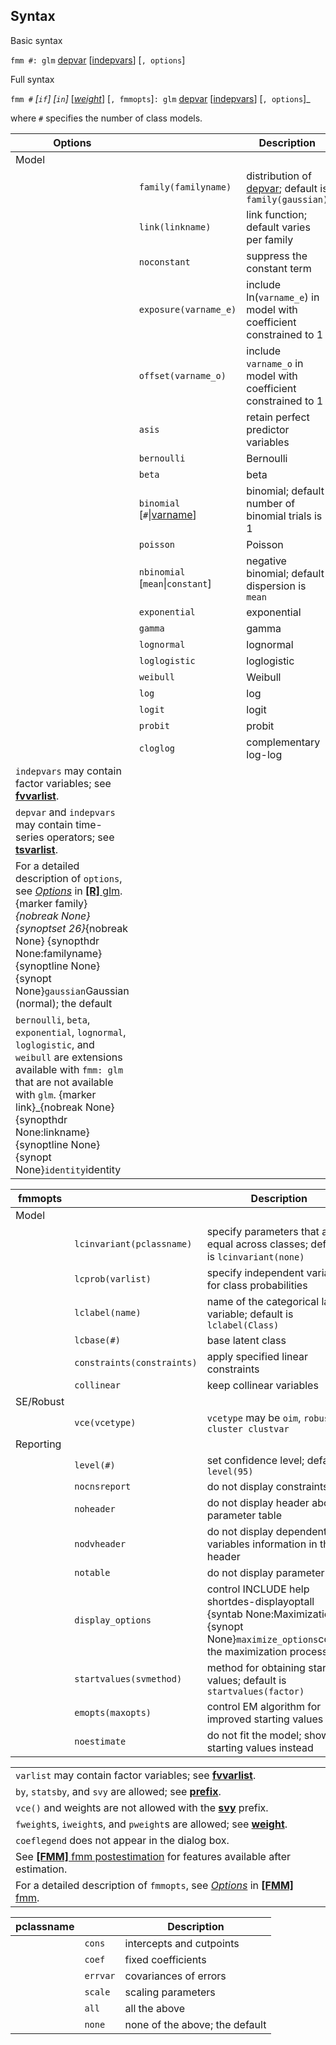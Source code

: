 ## Syntax

Basic syntax

`fmm #: glm`
[depvar](http://www.stata.com/help.cgi?depvar)
\[[indepvars](http://www.stata.com/help.cgi?indepvars)\]
\[`, options`\]

Full syntax

`fmm #` _\[`if`\] \[`in`\]_
\[[<var class="command">weight</var><strong></strong>](fmm%20glm##weight)\]
\[`, fmmopts`\]`: glm`
[depvar](http://www.stata.com/help.cgi?depvar)
\[[indepvars](http://www.stata.com/help.cgi?indepvars)\]
<span class="nowrap">\[`, options`\]_

where `#` specifies the number of class models.

| Options                                                                                                                                                                                                                                                                                                                                                                                                                                                         |                                                                                                 | Description                                                                                                              |
|-----------------------------------------------------------------------------------------------------------------------------------------------------------------------------------------------------------------------------------------------------------------------------------------------------------------------------------------------------------------------------------------------------------------------------------------------------------------|-------------------------------------------------------------------------------------------------|--------------------------------------------------------------------------------------------------------------------------|
| Model                                                                                                                                                                                                                                                                                                                                                                                                                                                           |                                                                                                 |                                                                                                                          |
|                                                                                                                                                                                                                                                                                                                                                                                                                                                                 | `family(familyname)`                                                                            | distribution of [depvar](http://www.stata.com/help.cgi?depvar); default is `family(gaussian)` |
|                                                                                                                                                                                                                                                                                                                                                                                                                                                                 | `link(linkname)`                                                                                | link function; default varies per family                                                                                 |
|                                                                                                                                                                                                                                                                                                                                                                                                                                                                 | `noconstant`                                                                                    | suppress the constant term                                                                                               |
|                                                                                                                                                                                                                                                                                                                                                                                                                                                                 | `exposure(varname_e)`                                                                           | include ln(`varname_e`) in model with coefficient constrained to 1                                                       |
|                                                                                                                                                                                                                                                                                                                                                                                                                                                                 | `offset(varname_o)`                                                                             | include `varname_o` in model with coefficient constrained to 1                                                           |
|                                                                                                                                                                                                                                                                                                                                                                                                                                                                 | `asis`                                                                                          | retain perfect predictor variables                                                                                       |
|                                                                                                                                                                                                                                                                                                                                                                                                                                                                 | `bernoulli`                                                                                     | Bernoulli                                                                                                                |
|                                                                                                                                                                                                                                                                                                                                                                                                                                                                 | `beta`                                                                                          | beta                                                                                                                     |
|                                                                                                                                                                                                                                                                                                                                                                                                                                                                 | `binomial` \[`#`\|[varname](http://www.stata.com/help.cgi?varname)\] | binomial; default number of binomial trials is 1                                                                         |
|                                                                                                                                                                                                                                                                                                                                                                                                                                                                 | `poisson`                                                                                       | Poisson                                                                                                                  |
|                                                                                                                                                                                                                                                                                                                                                                                                                                                                 | `nbinomial` \[`mean`\|`constant`\]                                                              | negative binomial; default dispersion is `mean`                                                                          |
|                                                                                                                                                                                                                                                                                                                                                                                                                                                                 | `exponential`                                                                                   | exponential                                                                                                              |
|                                                                                                                                                                                                                                                                                                                                                                                                                                                                 | `gamma`                                                                                         | gamma                                                                                                                    |
|                                                                                                                                                                                                                                                                                                                                                                                                                                                                 | `lognormal`                                                                                     | lognormal                                                                                                                |
|                                                                                                                                                                                                                                                                                                                                                                                                                                                                 | `loglogistic`                                                                                   | loglogistic                                                                                                              |
|                                                                                                                                                                                                                                                                                                                                                                                                                                                                 | `weibull`                                                                                       | Weibull                                                                                                                  |
|                                                                                                                                                                                                                                                                                                                                                                                                                                                                 | `log`                                                                                           | log                                                                                                                      |
|                                                                                                                                                                                                                                                                                                                                                                                                                                                                 | `logit`                                                                                         | logit                                                                                                                    |
|                                                                                                                                                                                                                                                                                                                                                                                                                                                                 | `probit`                                                                                        | probit                                                                                                                   |
|                                                                                                                                                                                                                                                                                                                                                                                                                                                                 | `cloglog`                                                                                       | complementary log-log                                                                                                    |
| `indepvars` may contain factor variables; see [<strong>fvvarlist</strong>](http://www.stata.com/help.cgi?fvvarlist).                                                                                                                                                                                                                                                                                                                 |                                                                                                 |                                                                                                                          |
| `depvar` and `indepvars` may contain time-series operators; see [<strong>tsvarlist</strong>](http://www.stata.com/help.cgi?tsvarlist).                                                                                                                                                                                                                                                                                               |                                                                                                 |                                                                                                                          |
| For a detailed description of `options`, see [<var class="command">Options</var><strong></strong>](glm##options) in [<strong>[R]</strong> glm](http://www.stata.com/help.cgi?glm). <span options="family">{marker family}_{nobreak None} <span options="26">{synoptset 26}_{nobreak None} {synopthdr None:familyname} {synoptline None} {synopt None}`gaussian`Gaussian (normal); the default |                                                                                                 |                                                                                                                          |
| `bernoulli`, `beta`, `exponential`, `lognormal`, `loglogistic`, and `weibull` are extensions available with `fmm: glm` that are not available with `glm`. <span options="link">{marker link}_{nobreak None} {synopthdr None:linkname} {synoptline None} {synopt None}`identity`identity                                                                                                                                                                   |                                                                                                 |                                                                                                                          |

| fmmopts   |                                | Description                                                                                                                            |
|-----------|--------------------------------|----------------------------------------------------------------------------------------------------------------------------------------|
| Model     |                                |                                                                                                                                        |
|           | `lcinvariant(pclassname)`      | specify parameters that are equal across classes; default is `lcinvariant(none)`                                                       |
|           | `lcprob(varlist)`              | specify independent variables for class probabilities                                                                                  |
|           | `lclabel(name)`                | name of the categorical latent variable; default is `lclabel(Class)`                                                                   |
|           | `lcbase(#)`                    | base latent class                                                                                                                      |
|           | `constraints(constraints)` | apply specified linear constraints                                                                                                     |
|           | `collinear`                    | keep collinear variables                                                                                                               |
| SE/Robust |                                |                                                                                                                                        |
|           | `vce(vcetype)`                 | `vcetype` may be `oim`, `robust`, or `cluster clustvar`                                                                              |
| Reporting |                                |                                                                                                                                        |
|           | `level(#)`                     | set confidence level; default is `level(95)`                                                                                           |
|           | `nocnsreport`                  | do not display constraints                                                                                                             |
|           | `noheader`                     | do not display header above parameter table                                                                                            |
|           | `nodvheader`                   | do not display dependent variables information in the header                                                                           |
|           | `notable`                      | do not display parameter table                                                                                                         |
|           | `display_options`              | control INCLUDE help shortdes-displayoptall {syntab None:Maximization} {synopt None}`maximize_options`control the maximization process |
|           | `startvalues(svmethod)`        | method for obtaining starting values; default is `startvalues(factor)`                                                                 |
|           | `emopts(maxopts)`              | control EM algorithm for improved starting values                                                                                      |
|           | `noestimate`                   | do not fit the model; show starting values instead                                                                                     |

|                                                                                                                                                                                                                                            |     |     |
|--------------------------------------------------------------------------------------------------------------------------------------------------------------------------------------------------------------------------------------------|-----|-----|
| `varlist` may contain factor variables; see [<strong>fvvarlist</strong>](http://www.stata.com/help.cgi?fvvarlist).                                                                                              |     |     |
| `by`, `statsby`, and `svy` are allowed; see [<strong>prefix</strong>](http://www.stata.com/help.cgi?prefix).                                                                                                    |     |     |
| `vce()` and weights are not allowed with the [<strong>svy</strong>](http://www.stata.com/help.cgi?svy) prefix.                                                                                                  |     |     |
| `fweight`s, `iweight`s, and `pweight`s are allowed; see [<strong>weight</strong>](http://www.stata.com/help.cgi?weight).                                                                                        |     |     |
| `coeflegend` does not appear in the dialog box.                                                                                                                                                                                            |     |     |
| See [<strong>[FMM]</strong> fmm postestimation](http://www.stata.com/help.cgi?fmm_postestimation) for features available after estimation.                                                                      |     |     |
| For a detailed description of `fmmopts`, see [<var class="command">Options</var><strong></strong>](fmm##options) in [<strong>[FMM]</strong> fmm](http://www.stata.com/help.cgi?fmm). |     |     |

| pclassname |          | Description                    |
|------------|----------|--------------------------------|
|            | `cons`   | intercepts and cutpoints       |
|            | `coef`   | fixed coefficients             |
|            | `errvar` | covariances of errors          |
|            | `scale`  | scaling parameters             |
|            | `all`    | all the above                  |
|            | `none`   | none of the above; the default |
